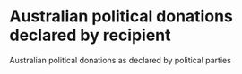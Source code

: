 Australian political donations declared by recipient
==================================

Australian political donations as declared by political parties

